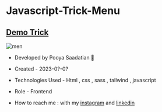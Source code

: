 # Javascript-Trick-Menu
## [Demo Trick](https://p-stn.github.io/Javascript-Trick-Menu/)

![men](https://github.com/p-stn/Javascript-Trick-Menu/assets/63667741/481eccc4-6494-4588-942d-8f4305603346)




- Developed by Pooya Saadatian 🤙

-  Created - 2023-0?-0?

- Technologies Used - Html , css , sass , tailwind , javascript 

- Role - Frontend

- How to reach me : with my [instagram](https://instagram.com/poya_saadatian) and [linkedin](https://linkedin.com/in/pooya-saadatian-35ab24278)
